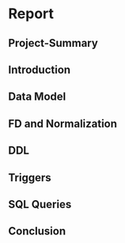 Report
======

Project-Summary
---------------

Introduction
-------------

Data Model
----------

FD and Normalization
--------------------

DDL
----

Triggers
--------

SQL Queries
-----------

Conclusion
-----------
